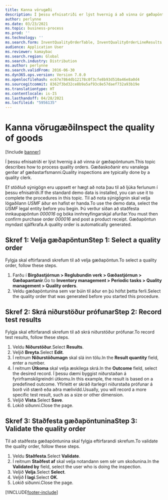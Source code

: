 ```yaml
---
title: Kanna vörugæði
description: Í þessu efnisatriði er lýst hvernig á að vinna úr gæðapöntunum.
author: perlynne
ms.date: 03/23/2021
ms.topic: business-process
ms.prod: ''
ms.technology: ''
ms.search.form: InventQualityOrderTable, InventQualityOrderLineResults, HcmWorkerLookUp
audience: Application User
ms.reviewer: kamaybac
ms.search.region: Global
ms.search.industry: Distribution
ms.author: perlynne
ms.search.validFrom: 2016-06-30
ms.dyn365.ops.version: Version 7.0.0
ms.openlocfilehash: ec67e7864db12178c0f3cfe8b93d510a46e8a0d4
ms.sourcegitcommit: 8362f3bd32ce8b9a5af93c8e57daef732a93b19e
ms.translationtype: HT
ms.contentlocale: is-IS
ms.lasthandoff: 04/28/2021
ms.locfileid: "5956135"
---
```

# <a name="inspect-the-quality-of-goods"></a><span data-ttu-id="2ec4c-103">Kanna vörugæði</span><span class="sxs-lookup"><span data-stu-id="2ec4c-103">Inspect the quality of goods</span></span>

[!include [banner](../../includes/banner.md)]

<span data-ttu-id="2ec4c-104">Í þessu efnisatriði er lýst hvernig á að vinna úr gæðapöntunum.</span><span class="sxs-lookup"><span data-stu-id="2ec4c-104">This topic describes how to process quality orders.</span></span> <span data-ttu-id="2ec4c-105">Gæðaskoðanir eru vanalega gerðar af gæðastarfsmanni.</span><span class="sxs-lookup"><span data-stu-id="2ec4c-105">Quality inspections are typically done by a quality clerk.</span></span>

<span data-ttu-id="2ec4c-106">Ef stöðluð sýnigögn eru uppsett er hægt að nota þau til að ljúka ferlunum í þessu efnisatriði.</span><span class="sxs-lookup"><span data-stu-id="2ec4c-106">If the standard demo data is installed, you can use it to complete the procedures in this topic.</span></span> <span data-ttu-id="2ec4c-107">Til að nota sýnigögnin skal velja lögaðilann *USMF* áður en hafist er handa.</span><span class="sxs-lookup"><span data-stu-id="2ec4c-107">To use the demo data, select the *USMF* legal entity before you begin.</span></span> <span data-ttu-id="2ec4c-108">Þú verður síðan að staðfesta innkaupapöntun *000016* og bóka innhreyfingarskjal afurðar.</span><span class="sxs-lookup"><span data-stu-id="2ec4c-108">You must then confirm purchase order *000016* and post a product receipt.</span></span> <span data-ttu-id="2ec4c-109">Gæðapöntun myndast sjálfkrafa.</span><span class="sxs-lookup"><span data-stu-id="2ec4c-109">A quality order is automatically generated.</span></span>

## <a name="step-1-select-a-quality-order"></a><span data-ttu-id="2ec4c-110">Skref 1: Velja gæðapöntun</span><span class="sxs-lookup"><span data-stu-id="2ec4c-110">Step 1: Select a quality order</span></span>

<span data-ttu-id="2ec4c-111">Fylgja skal eftirfarandi skrefum til að velja gæðapöntun.</span><span class="sxs-lookup"><span data-stu-id="2ec4c-111">To select a quality order, follow these steps.</span></span>

1. <span data-ttu-id="2ec4c-112">Farðu í **Birgðastjórnun \> Reglubundin verk \> Gæðastjórnun \> Gæðapantanir**.</span><span class="sxs-lookup"><span data-stu-id="2ec4c-112">Go to **Inventory management \> Periodic tasks \> Quality management \> Quality orders**.</span></span>
1. <span data-ttu-id="2ec4c-113">Veldu gæðapöntunina sem var búin til áður en þú hófst þetta ferli.</span><span class="sxs-lookup"><span data-stu-id="2ec4c-113">Select the quality order that was generated before you started this procedure.</span></span>

## <a name="step-2-record-test-results"></a><span data-ttu-id="2ec4c-114">Skref 2: Skrá niðurstöður prófunar</span><span class="sxs-lookup"><span data-stu-id="2ec4c-114">Step 2: Record test results</span></span>

<span data-ttu-id="2ec4c-115">Fylgja skal eftirfarandi skrefum til að skrá niðurstöður prófunar.</span><span class="sxs-lookup"><span data-stu-id="2ec4c-115">To record test results, follow these steps.</span></span>

1. <span data-ttu-id="2ec4c-116">Veldu **Niðurstöður**.</span><span class="sxs-lookup"><span data-stu-id="2ec4c-116">Select **Results**.</span></span>
1. <span data-ttu-id="2ec4c-117">Veljið **Breyta**.</span><span class="sxs-lookup"><span data-stu-id="2ec4c-117">Select **Edit**.</span></span>
1. <span data-ttu-id="2ec4c-118">Í reitnum **Niðurstöðumagn** skal slá inn tölu.</span><span class="sxs-lookup"><span data-stu-id="2ec4c-118">In the **Result quantity** field, enter a number.</span></span>
1. <span data-ttu-id="2ec4c-119">Í reitnum **Útkoma** skal velja æskilega skrá.</span><span class="sxs-lookup"><span data-stu-id="2ec4c-119">In the **Outcome** field, select the desired record.</span></span> <span data-ttu-id="2ec4c-120">Í þessu dæmi byggist niðurstaðan á fyrirframskilgreindri útkomu.</span><span class="sxs-lookup"><span data-stu-id="2ec4c-120">In this example, the result is based on a predefined outcome.</span></span> <span data-ttu-id="2ec4c-121">Yfirleitt er skráð ítarlegri niðurstaða prófunar á borð við stærð eða aðra mælivídd.</span><span class="sxs-lookup"><span data-stu-id="2ec4c-121">Usually, you will record a more specific test result, such as a size or other dimension.</span></span>
1. <span data-ttu-id="2ec4c-122">Veljið **Vista**.</span><span class="sxs-lookup"><span data-stu-id="2ec4c-122">Select **Save**.</span></span>
1. <span data-ttu-id="2ec4c-123">Lokið síðunni.</span><span class="sxs-lookup"><span data-stu-id="2ec4c-123">Close the page.</span></span>

## <a name="step-3-validate-the-quality-order"></a><span data-ttu-id="2ec4c-124">Skref 3: Staðfesta gæðapöntunina</span><span class="sxs-lookup"><span data-stu-id="2ec4c-124">Step 3: Validate the quality order</span></span>

<span data-ttu-id="2ec4c-125">Til að staðfesta gæðapöntunina skal fylgja eftirfarandi skrefum.</span><span class="sxs-lookup"><span data-stu-id="2ec4c-125">To validate the quality order, follow these steps.</span></span>

1. <span data-ttu-id="2ec4c-126">Veldu **Staðfesta**.</span><span class="sxs-lookup"><span data-stu-id="2ec4c-126">Select **Validate**.</span></span>
1. <span data-ttu-id="2ec4c-127">Í reitnum **Staðfest af** skal velja notandann sem sér um skoðunina.</span><span class="sxs-lookup"><span data-stu-id="2ec4c-127">In the **Validated by** field, select the user who is doing the inspection.</span></span>
1. <span data-ttu-id="2ec4c-128">Veljið **Velja**.</span><span class="sxs-lookup"><span data-stu-id="2ec4c-128">Select **Select**.</span></span>
1. <span data-ttu-id="2ec4c-129">Veljið **Í lagi**.</span><span class="sxs-lookup"><span data-stu-id="2ec4c-129">Select **OK**.</span></span>
1. <span data-ttu-id="2ec4c-130">Lokið síðunni.</span><span class="sxs-lookup"><span data-stu-id="2ec4c-130">Close the page.</span></span>

[!INCLUDE[footer-include](../../../includes/footer-banner.md)]
